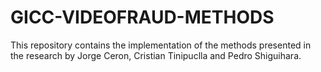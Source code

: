 # GICC-VIDEOFRAUD-METHODS
This repository contains the implementation of the methods presented in the research by Jorge Ceron, Cristian Tinipuclla and Pedro Shiguihara. 
